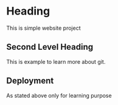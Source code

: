 # Heading


This is simple website project

## Second Level Heading

This is example to learn more about git.

## Deployment

As stated above only for learning purpose